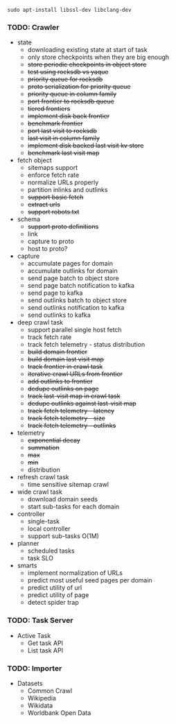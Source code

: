 ```
sudo apt-install libssl-dev libclang-dev
```

### TODO: Crawler
* state
  * downloading existing state at start of task
  * only store checkpoints when they are big enough
  * ~~store periodic checkpoints in object store~~
  * ~~test using rocksdb vs yaque~~
  * ~~priority queue for rocksdb~~
  * ~~proto serialization for priority queue~~
  * ~~priority queue in column family~~
  * ~~port frontier to rocksdb queue~~
  * ~~tiered frontiers~~
  * ~~implement disk back frontier~~
  * ~~benchmark frontier~~
  * ~~port last visit to rocksdb~~
  * ~~last visit in column family~~
  * ~~implement disk backed last visit kv store~~
  * ~~benchmark last visit map~~
* fetch object
  * sitemaps support
  * enforce fetch rate
  * normalize URLs properly
  * partition inlinks and outlinks
  * ~~support basic fetch~~
  * ~~extract urls~~
  * ~~support robots.txt~~
* schema
  * ~~support proto definitions~~
  * link
  * capture to proto
  * host to proto?
* capture
  * accumulate pages for domain
  * accumulate outlinks for domain
  * send page batch to object store
  * send page batch notification to kafka
  * send page to kafka
  * send outlinks batch to object store
  * send outlinks notification to kafka
  * send outlinks to kafka
* deep crawl task
  * support parallel single host fetch
  * track fetch rate
  * track fetch telemetry - status distribution
  * ~~build domain frontier~~
  * ~~build domain last visit map~~
  * ~~track frontier in crawl task~~
  * ~~iterative crawl URLs from frontier~~
  * ~~add outlinks to frontier~~
  * ~~dedupe outlinks on page~~
  * ~~track last-visit map in crawl task~~
  * ~~dedupe outlinks against last-visit map~~
  * ~~track fetch telemetry - latency~~
  * ~~track fetch telemetry - size~~
  * ~~track fetch telemetry - outlinks~~
* telemetry
  * ~~exponential decay~~
  * ~~summation~~
  * ~~max~~
  * ~~min~~
  * distribution
* refresh crawl task
  * time sensitive sitemap crawl
* wide crawl task
  * download domain seeds
  * start sub-tasks for each domain    
* controller
  * single-task
  * local controller
  * support sub-tasks O(1M)
* planner
  * scheduled tasks
  * task SLO
* smarts
  * implement normalization of URLs
  * predict most useful seed pages per domain
  * predict utility of url
  * predict utility of page
  * detect spider trap
### TODO: Task Server
* Active Task
  * Get task API
  * List task API
  

### TODO: Importer
* Datasets
  * Common Crawl
  * Wikipedia
  * Wikidata
  * Worldbank Open Data

